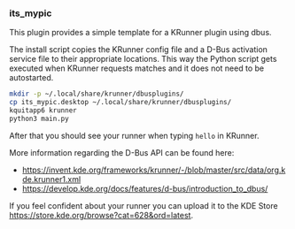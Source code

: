 ### its_mypic

This plugin provides a simple template for a KRunner plugin using dbus.

The install script copies the KRunner config file and a D-Bus activation service file to their appropriate locations.
This way the Python script gets executed when KRunner requests matches and it does not need to be autostarted.

```bash
mkdir -p ~/.local/share/krunner/dbusplugins/
cp its_mypic.desktop ~/.local/share/krunner/dbusplugins/
kquitapp6 krunner
python3 main.py
```

After that you should see your runner when typing `hello` in KRunner.

More information regarding the D-Bus API can be found here:

* https://invent.kde.org/frameworks/krunner/-/blob/master/src/data/org.kde.krunner1.xml
* https://develop.kde.org/docs/features/d-bus/introduction_to_dbus/


If you feel confident about your runner you can upload it to the KDE Store https://store.kde.org/browse?cat=628&ord=latest.
